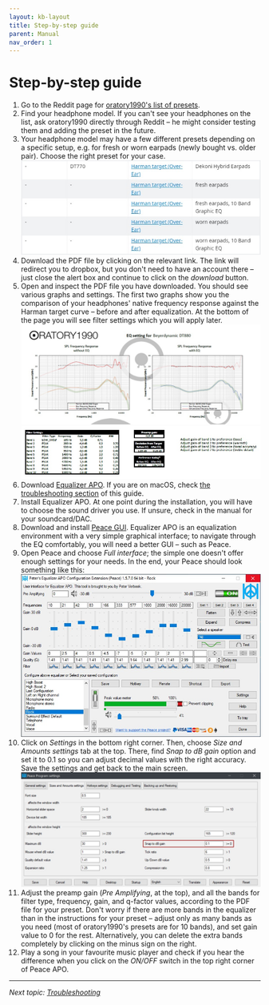 ```yaml
---
layout: kb-layout
title: Step-by-step guide
parent: Manual
nav_order: 1
---
```


# Step-by-step guide

1. Go to the Reddit page for [oratory1990's list of presets](https://www.reddit.com/r/oratory1990/wiki/index/list_of_presets).
2. Find your headphone model. If you can't see your headphones on the list, ask oratory1990 directly through Reddit – he might consider testing them and adding the preset in the future.
3. Your headphone model may have a few different presets depending on a specific setup, e.g. for fresh or worn earpads (newly bought vs. older pair). Choose the right preset for your case.
![Different setups](../../images/differentsetups.jpg)  
4. Download the PDF file by clicking on the relevant link. The link will redirect you to dropbox, but you don't need to have an account there – just close the alert box and continue to click on the *download* button.
5. Open and inspect the PDF file you have downloaded. You should see various graphs and settings. The first two graphs show you the comparison of your headphones' native frequency response against the Harman target curve – before and after equalization. At the bottom of the page you will see filter settings which you will apply later.
![Comparison](../../images/comparison.jpg)  
![Filter settings](../../images/filtersettings.jpg)  
1. Download [Equalizer APO](https://sourceforge.net/projects/equalizerapo/). If you are on macOS, check [the troubleshooting section](https://komunikacjatechnicznavistula.github.io/kacper-bojakowski/manual/troubleshooting/#troubleshooting) of this guide.
2. Install Equalizer APO. At one point during the installation, you will have to choose the sound driver you use. If unsure, check in the manual for your soundcard/DAC.
3. Download and install [Peace GUI](https://sourceforge.net/projects/peace-equalizer-apo-extension/). Equalizer APO is an equalization environment with a very simple graphical interface; to navigate through the EQ comfortably, you will need a better GUI – such as Peace.
4.  Open Peace and choose *Full interface*; the simple one doesn't offer enough settings for your needs. In the end, your Peace should look something like this:  
![peace](../../images/peace.jpg)  
5.  Click on *Settings* in the bottom right corner. Then, choose *Size and Amounts settings* tab at the top. There, find *Snap to dB gain* option and set it to 0.1 so you can adjust decimal values with the right accuracy. Save the settings and get back to the main screen.
![Snap to dB](../../images/snaptodb.jpg)  
6.  Adjust the preamp gain (*Pre Amplifying*, at the top), and all the bands for filter type, frequency, gain, and q-factor values, according to the PDF file for your preset. Don't worry if there are more bands in the equalizer than in the instructions for your preset – adjust only as many bands as you need (most of oratory1990's presets are for 10 bands), and set gain value to 0 for the rest. Alternatively, you can delete the extra bands completely by clicking on the minus sign on the right.
7.  Play a song in your favourite music player and check if you hear the difference when you click on the *ON/OFF* switch in the top right corner of Peace APO.

---

*Next topic: [Troubleshooting](https://komunikacjatechnicznavistula.github.io/kacper-bojakowski/manual/troubleshooting/#troubleshooting)*

